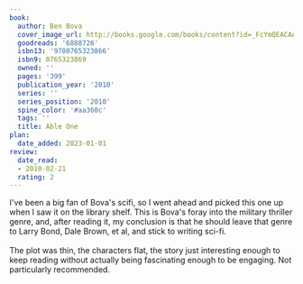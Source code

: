 ```yaml
---
book:
  author: Ben Bova
  cover_image_url: http://books.google.com/books/content?id=_FcYmQEACAAJ&printsec=frontcover&img=1&zoom=1&source=gbs_api
  goodreads: '6888726'
  isbn13: '9780765323866'
  isbn9: 0765323869
  owned: ''
  pages: '399'
  publication_year: '2010'
  series: ''
  series_position: '2010'
  spine_color: '#aa360c'
  tags: ''
  title: Able One
plan:
  date_added: 2023-01-01
review:
  date_read:
  - 2010-02-21
  rating: 2
---
```


I've been a big fan of Bova's scifi, so I went ahead and picked this one up when I saw it on the library shelf.  This is Bova's foray into the military thriller genre, and, after reading it, my conclusion is that he should leave that genre to Larry Bond, Dale Brown, et al, and stick to writing sci-fi.<br/><br/>The plot was thin, the characters flat, the story just interesting enough to keep reading without actually being fascinating enough to be engaging.  Not particularly recommended.
